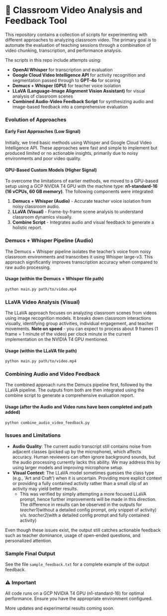 # 🎥 Classroom Video Analysis and Feedback Tool

This repository contains a collection of scripts for experimenting with different approaches to analyzing classroom video. The primary goal is to automate the evaluation of teaching sessions through a combination of video chunking, transcription, and performance analysis.

The scripts in this repo include attempts using:

- **OpenAI Whisper** for transcription and evaluation
- **Google Cloud Video Intelligence API** for activity recognition and segmentation passed through to **GPT-4o** for scoring
- **Demucs + Whisper (GPU)** for teacher voice isolation
- **LLaVA (Language-Image Alignment Vision Assistant)** for visual analysis of classroom scenes
- **Combined Audio-Video Feedback Script** for synthesizing audio and image-based feedback into a comprehensive evaluation

### Evolution of Approaches

#### Early Fast Approaches (Low Signal)
Initially, we tried basic methods using Whisper and Google Cloud Video Intelligence API. These approaches were fast and simple to implement but produced limited or no actionable insights, primarily due to noisy environments and poor video quality.

#### GPU-Based Custom Models (Higher Signal)
To overcome the limitations of earlier methods, we moved to a GPU-based setup using a GCP NVIDIA T4 GPU with the machine type: **n1-standard-16 (16 vCPUs, 60 GB memory)**. The following components were integrated:

1. **Demucs + Whisper (Audio)** - Accurate teacher voice isolation from noisy classroom audio.
2. **LLaVA (Visual)** - Frame-by-frame scene analysis to understand classroom dynamics visually.
3. **Combine Script** - Integrates audio and visual feedback to generate a holistic report.

### Demucs + Whisper Pipeline (Audio)
The Demucs + Whisper pipeline isolates the teacher’s voice from noisy classroom environments and transcribes it using Whisper large-v3. This approach significantly improves transcription accuracy when compared to raw audio processing.

#### Usage (within the Demucs + Whisper file path)
```bash
python main.py path/to/video.mp4
```

### LLaVA Video Analysis (Visual)
The LLaVA approach focuses on analyzing classroom scenes from videos using image recognition models. It breaks down classroom interactions visually, identifying group activities, individual engagement, and teacher movements.
**Note on speed** - you can expect to process about 9 frames (1 frame = 1 minute of the video) per clock minute in the current implementation on the NVIDIA T4 GPU mentioned. 

#### Usage (within the LLaVA file path)
```bash
python main.py path/to/video.mp4
```

### Combining Audio and Video Feedback
The combined approach runs the Demucs pipeline first, followed by the LLaVA pipeline. The outputs from both are then integrated using the combine script to generate a comprehensive evaluation report.

#### Usage (after the Audio and Video runs have been completed and path added)
```bash
python combine_audio_video_feedback.py
```

### Issues and Limitations
- **Audio Quality**: The current audio transcript still contains noise from adjacent classes (picked up by the microphone), which affects accuracy. Human reviewers can often ignore background sounds, but the audio processing currently lacks this ability. We may address this by using larger models and improving microphone setup.
- **Visual Context**: The LLaVA model sometimes guesses the class type (e.g., 'Art and Craft') when it is uncertain. Providing more explicit context or providing a fully contained activity rather than a small clip of an activity may yield better results. 
    - This was verified by simply attempting a more focused LLaVA prompt, hence further improvements will be made in this direction. The difference in results can be observed in the outputs for _teacher1_(without a detailed config prompt, only snippet of activity) v/s. _teacher2_(with a detailed config prompt and fully contained activity)

Even though these issues exist, the output still catches actionable feedback such as teacher dominance, usage of open-ended questions, and personalized attention.

### Sample Final Output
See the file `sample_feedback.txt` for a complete example of the output feedback.

### ⚠️ Important
All code runs on a GCP NVIDIA T4 GPU (n1-standard-16) for optimal performance. Ensure you have the appropriate environment configured.

More updates and experimental results coming soon.
